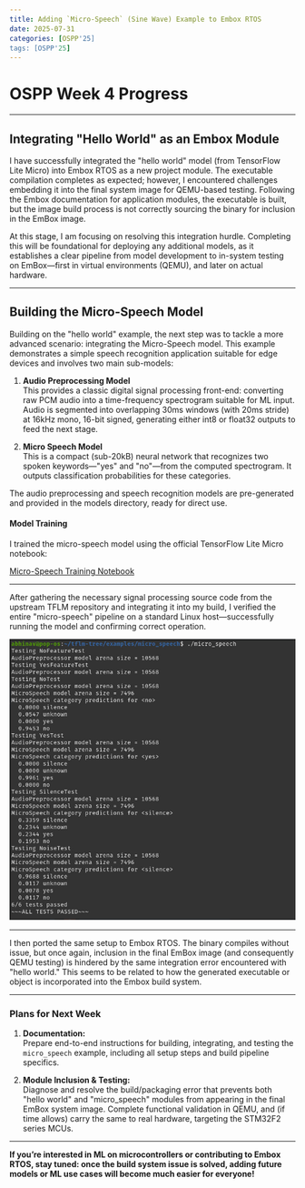 ```yaml
---
title: Adding `Micro-Speech` (Sine Wave) Example to Embox RTOS  
date: 2025-07-31  
categories: [OSPP'25]  
tags: [OSPP'25]  
---
```


# OSPP Week 4 Progress

---

## Integrating "Hello World" as an Embox Module

I have successfully integrated the "hello world" model (from TensorFlow Lite Micro) into Embox RTOS as a new project module. The executable compilation completes as expected; however, I encountered challenges embedding it into the final system image for QEMU-based testing. Following the Embox documentation for application modules, the executable is built, but the image build process is not correctly sourcing the binary for inclusion in the EmBox image.

At this stage, I am focusing on resolving this integration hurdle. Completing this will be foundational for deploying any additional models, as it establishes a clear pipeline from model development to in-system testing on EmBox—first in virtual environments (QEMU), and later on actual hardware.

---

## Building the Micro-Speech Model

Building on the "hello world" example, the next step was to tackle a more advanced scenario: integrating the Micro-Speech model. This example demonstrates a simple speech recognition application suitable for edge devices and involves two main sub-models:

1. **Audio Preprocessing Model**  
   This provides a classic digital signal processing front-end: converting raw PCM audio into a time-frequency spectrogram suitable for ML input. Audio is segmented into overlapping 30ms windows (with 20ms stride) at 16kHz mono, 16-bit signed, generating either int8 or float32 outputs to feed the next stage.

2. **Micro Speech Model**  
   This is a compact (sub-20kB) neural network that recognizes two spoken keywords—"yes" and "no"—from the computed spectrogram. It outputs classification probabilities for these categories.

The audio preprocessing and speech recognition models are pre-generated and provided in the models directory, ready for direct use.

#### Model Training

I trained the micro-speech model using the official TensorFlow Lite Micro notebook:

[Micro-Speech Training Notebook](https://colab.research.google.com/github/tensorflow/tflite-micro/blob/main/tensorflow/lite/micro/examples/micro_speech/train/train_micro_speech_model.ipynb#scrollTo=_DBGDxVI-nKG)

---

After gathering the necessary signal processing source code from the upstream TFLM repository and integrating it into my build, I verified the entire "micro-speech" pipeline on a standard Linux host—successfully running the model and confirming correct operation.

![Micro-Speech Output](assets/op_ms.png)

---

I then ported the same setup to Embox RTOS. The binary compiles without issue, but once again, inclusion in the final EmBox image (and consequently QEMU testing) is hindered by the same integration error encountered with "hello world." This seems to be related to how the generated executable or object is incorporated into the Embox build system.

---

### Plans for Next Week

1. **Documentation:**  
   Prepare end-to-end instructions for building, integrating, and testing the `micro_speech` example, including all setup steps and build pipeline specifics.

2. **Module Inclusion & Testing:**  
   Diagnose and resolve the build/packaging error that prevents both "hello world" and "micro_speech" modules from appearing in the final EmBox system image. Complete functional validation in QEMU, and (if time allows) carry the same to real hardware, targeting the STM32F2 series MCUs.

---

**If you’re interested in ML on microcontrollers or contributing to Embox RTOS, stay tuned: once the build system issue is solved, adding future models or ML use cases will become much easier for everyone!**
